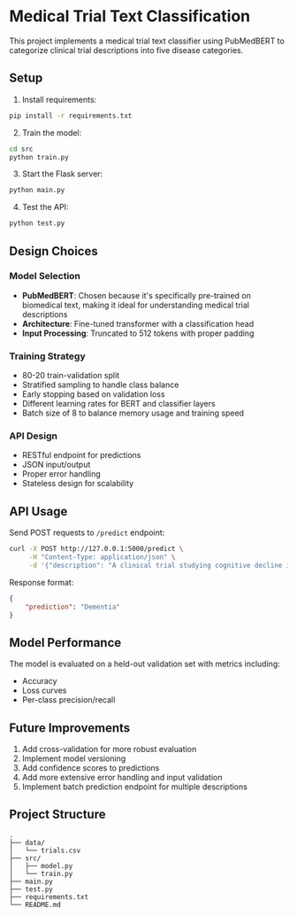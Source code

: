 # Medical Trial Text Classification

This project implements a medical trial text classifier using PubMedBERT to categorize clinical trial descriptions into five disease categories.

## Setup

1. Install requirements:
```bash
pip install -r requirements.txt
```

2. Train the model:
```bash
cd src
python train.py
```

3. Start the Flask server:
```bash
python main.py
```

4. Test the API:
```bash
python test.py
```

## Design Choices

### Model Selection
- **PubMedBERT**: Chosen because it's specifically pre-trained on biomedical text, making it ideal for understanding medical trial descriptions
- **Architecture**: Fine-tuned transformer with a classification head
- **Input Processing**: Truncated to 512 tokens with proper padding

### Training Strategy
- 80-20 train-validation split
- Stratified sampling to handle class balance
- Early stopping based on validation loss
- Different learning rates for BERT and classifier layers
- Batch size of 8 to balance memory usage and training speed

### API Design
- RESTful endpoint for predictions
- JSON input/output
- Proper error handling
- Stateless design for scalability

## API Usage

Send POST requests to `/predict` endpoint:

```bash
curl -X POST http://127.0.0.1:5000/predict \
     -H "Content-Type: application/json" \
     -d '{"description": "A clinical trial studying cognitive decline in elderly patients..."}'
```

Response format:
```json
{
    "prediction": "Dementia"
}
```

## Model Performance

The model is evaluated on a held-out validation set with metrics including:
- Accuracy
- Loss curves
- Per-class precision/recall

## Future Improvements

1. Add cross-validation for more robust evaluation
2. Implement model versioning
3. Add confidence scores to predictions
4. Add more extensive error handling and input validation
5. Implement batch prediction endpoint for multiple descriptions

## Project Structure

```
.
├── data/
│   └── trials.csv
├── src/
│   ├── model.py
│   └── train.py
├── main.py
├── test.py
├── requirements.txt
└── README.md
```

